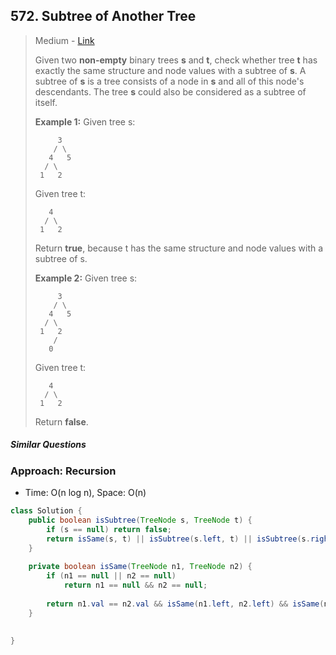## 572. Subtree of Another Tree

> Medium - [Link](https://leetcode.com/problems/subtree-of-another-tree/)
>
> Given two **non-empty** binary trees **s** and **t**, check whether tree **t** has exactly the same structure and node values with a subtree of **s**. A subtree of **s** is a tree consists of a node in **s** and all of this node's descendants. The tree **s** could also be considered as a subtree of itself.
>
> **Example 1:**
> Given tree s:
>
> ```
>      3
>     / \
>    4   5
>   / \
>  1   2
> ```
>
> Given tree t:
>
> ```
>    4 
>   / \
>  1   2
> ```
>
> Return **true**, because t has the same structure and node values with a subtree of s.
>
>  
>
> **Example 2:**
> Given tree s:
>
> ```
>      3
>     / \
>    4   5
>   / \
>  1   2
>     /
>    0
> ```
>
> Given tree t:
>
> ```
>    4
>   / \
>  1   2
> ```
>
> Return **false**.

##### Similar Questions



### Approach: Recursion

- Time: O(n log n), Space: O(n)

```java
class Solution {
    public boolean isSubtree(TreeNode s, TreeNode t) {
        if (s == null) return false;
        return isSame(s, t) || isSubtree(s.left, t) || isSubtree(s.right, t);
    }
    
    private boolean isSame(TreeNode n1, TreeNode n2) {
        if (n1 == null || n2 == null) 
            return n1 == null && n2 == null;
        
        return n1.val == n2.val && isSame(n1.left, n2.left) && isSame(n1.right, n2.right);
    }
    
    
}
```

